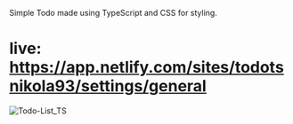 Simple Todo made using TypeScript and CSS for styling. 

# live: https://app.netlify.com/sites/todotsnikola93/settings/general

![Todo-List_TS](https://user-images.githubusercontent.com/95870159/213907951-2ed08937-d979-4d37-999b-2b06b67136a5.png)
